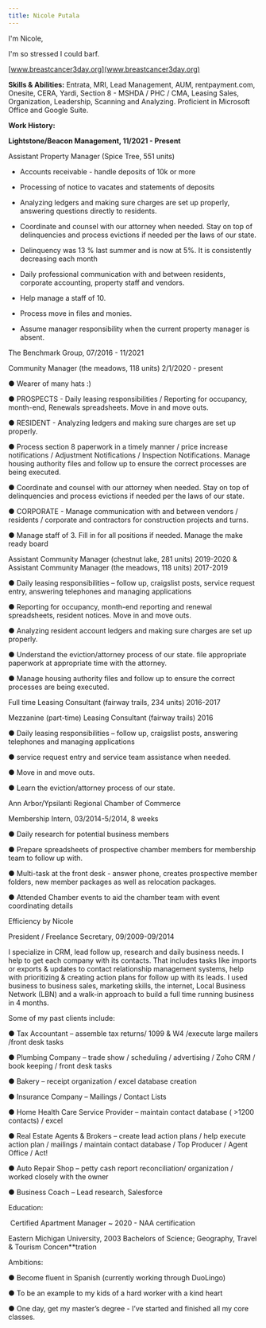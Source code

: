 ```yaml
---
title: Nicole Putala
---
```


I'm Nicole, 

I'm so stressed I could barf.

[www.breastcancer3day.org](www.breastcancer3day.org)



**Skills & Abilities:** Entrata, MRI, Lead Management, AUM, rentpayment.com, Onesite, CERA, Yardi, Section 8 - MSHDA / PHC / CMA, Leasing Sales, Organization, Leadership, Scanning and Analyzing. Proficient in Microsoft Office and Google Suite.

 

**Work History:**

 

**Lightstone/Beacon Management, 11/2021 - Present**

Assistant Property Manager (Spice Tree, 551 units)

- Accounts receivable - handle deposits of 10k or more
- Processing of notice to vacates and statements of deposits
- Analyzing ledgers and making sure charges are set up properly, answering questions directly to residents.
- Coordinate and counsel with our attorney when needed. Stay on top of delinquencies and process evictions if needed per the laws of our state. 
- Delinquency was 13 % last summer and is now at 5%. It is consistently decreasing each month
- Daily professional communication with and between residents, corporate accounting, property staff and vendors.
- Help manage a staff of 10.

- Process move in files and monies.
- Assume manager responsibility when the current property manager is absent.

The Benchmark Group, 07/2016 - 11/2021

Community Manager (the meadows, 118 units) 2/1/2020 - present

●   Wearer of many hats :)

●   PROSPECTS - Daily leasing responsibilities / Reporting for occupancy, month-end, Renewals spreadsheets. Move in and move outs. 

●   RESIDENT - Analyzing ledgers and making sure charges are set up properly.

●   Process section 8 paperwork in a timely manner / price increase notifications / Adjustment Notifications / Inspection Notifications. Manage housing authority files and follow up to ensure the correct processes are being executed.

●   Coordinate and counsel with our attorney when needed. Stay on top of delinquencies and process evictions if needed per the laws of our state. 

●   CORPORATE - Manage communication with and between vendors / residents / corporate and contractors for construction projects and turns.

●   Manage staff of 3. Fill in for all positions if needed. Manage the make ready board

Assistant Community Manager (chestnut lake, 281 units) 2019-2020 & Assistant Community Manager (the meadows, 118 units) 2017-2019

●   Daily leasing responsibilities – follow up, craigslist posts, service request entry, answering telephones and managing applications

●   Reporting for occupancy, month-end reporting and renewal spreadsheets, resident notices. Move in and move outs. 

●   Analyzing resident account ledgers and making sure charges are set up properly.

●   Understand the eviction/attorney process of our state. file appropriate paperwork at appropriate time with the attorney.

●   Manage housing authority files and follow up to ensure the correct processes are being executed.

 

 

Full time Leasing Consultant (fairway trails, 234 units) 2016-2017

Mezzanine (part-time) Leasing Consultant (fairway trails) 2016

●    Daily leasing responsibilities – follow up, craigslist posts, answering telephones and managing applications

●    service request entry and service team assistance when needed. 

●    Move in and move outs. 

●    Learn the eviction/attorney process of our state.

 

Ann Arbor/Ypsilanti Regional Chamber of Commerce 

Membership Intern, 03/2014-5/2014, 8 weeks

●    Daily research for potential business members

●    Prepare spreadsheets of prospective chamber members for membership team to follow up with. 

●    Multi-task at the front desk - answer phone, creates prospective member folders, new member packages as well as relocation packages. 

●    Attended Chamber events to aid the chamber team with event coordinating details

 

Efficiency by Nicole 

President / Freelance Secretary, 09/2009-09/2014 

I specialize in CRM, lead follow up, research and daily business needs. I help to get each company with its contacts. That includes tasks like imports or exports & updates to contact relationship management systems, help with prioritizing & creating action plans for follow up with its leads. I used business to business sales, marketing skills, the internet, Local Business Network (LBN) and a walk-in approach to build a full time running business in 4 months. 

 

Some of my past clients include:

●    Tax Accountant – assemble tax returns/ 1099 & W4 /execute large mailers /front desk tasks

●    Plumbing Company – trade show / scheduling / advertising / Zoho CRM / book keeping / front desk tasks 

●    Bakery – receipt organization / excel database creation

●    Insurance Company – Mailings / Contact Lists

●    Home Health Care Service Provider – maintain contact database ( >1200 contacts) / excel

●    Real Estate Agents & Brokers – create lead action plans / help execute action plan / mailings / maintain contact database / Top Producer / Agent Office / Act! 

●    Auto Repair Shop – petty cash report reconciliation/ organization / worked closely with the owner

●    Business Coach – Lead research, Salesforce

 

Education:

​      Certified Apartment Manager ~ 2020 - NAA certification

Eastern Michigan University, 2003 Bachelors of Science; Geography, Travel & Tourism Concen**tration

 

Ambitions:

●    Become fluent in Spanish (currently working through DuoLingo)

●    To be an example to my kids of a hard worker with a kind heart

●    One day, get my master’s degree - I’ve started and finished all my core classes.
